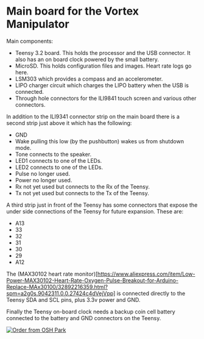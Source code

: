 Main board for the Vortex Manipulator
==

Main components:

 * Teensy 3.2 board. This holds the processor and the USB connector. It also has an on board clock powered by the small battery.
 * MicroSD. This holds configuration files and images. Heart rate logs go here.
 * LSM303 which provides a compass and an accelerometer.
 * LIPO charger circuit which charges the LIPO battery when the USB is connected.
 * Through hole connectors for the ILI9841 touch screen and various other connectors.
 
In addition to the ILI9341 connector strip on the main board there is a second strip just above it which has the following:

 * GND
 * Wake pulling this low (by the pushbutton) wakes us from shutdown mode.
 * Tone connects to the speaker.
 * LED1 connects to one of the LEDs.
 * LED2 connects to one of the LEDs.
 * Pulse no longer used.
 * Power no longer used.
 * Rx not yet used but connects to the Rx of the Teensy.
 * Tx not yet used but connects to the Tx of the Teensy.
 
A third strip just in front of the Teensy has some connectors that expose the under side connections of the Teensy for future expansion. These are:

 * A13
 * 33
 * 32
 * 31
 * 30
 * 29
 * A12

The (MAX30102 heart rate monitor)[https://www.aliexpress.com/item/Low-Power-MAX30102-Heart-Rate-Oxygen-Pulse-Breakout-for-Arduino-Replace-MAx30100/32892216359.html?spm=a2g0s.9042311.0.0.27424c4dVejVpp] is connected directly to the Teensy SDA and SCL pins, plus 3.3v power and GND.

Finally the Teensy on-board clock needs a backup coin cell battery connected to the battery and GND connectors on the Teensy.
 
<a href="https://oshpark.com/shared_projects/zJDmyNc4"><img src="https://oshpark.com/assets/badge-5b7ec47045b78aef6eb9d83b3bac6b1920de805e9a0c227658eac6e19a045b9c.png" alt="Order from OSH Park"></img></a>